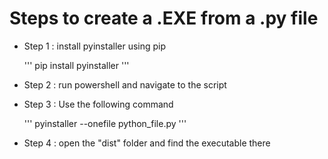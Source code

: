 # Steps to create a .EXE from a .py file

-   Step 1 : install pyinstaller using pip
    
    '''
    pip install pyinstaller
    '''

-   Step 2 : run powershell and navigate to the script
-   Step 3 : Use the following command
    
    '''
    pyinstaller --onefile python_file.py
    '''
    
-   Step 4 : open the "dist" folder and find the executable there
